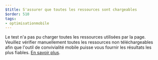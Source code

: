 ```yaml
---
$title: S'assurer que toutes les ressources sont chargeables
$order: 510
tags:
- optimisationmobile
---
```


Le test n'a pas pu charger toutes les ressources utilisées par la page. Veuillez vérifier manuellement toutes les ressources non téléchargeables afin que l'outil de convivialité mobile puisse vous fournir les résultats les plus fiables. [En savoir plus](https://support.google.com/webmasters/answer/6352293?hl=fr#blocked-resources).
